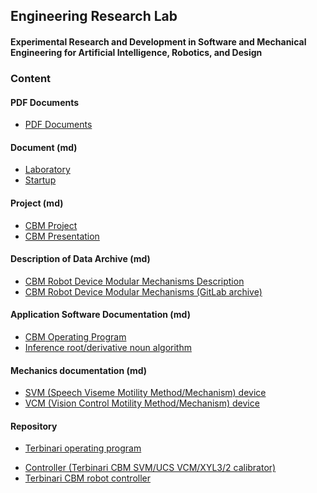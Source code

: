 <!---## Toy Artificial Intelligence (TAI) Lab. 
#### Experimental Research and Development in Software and Mechanical Engineering for Intelligent Systems, Robotics, and Design.
--->
## Engineering Research Lab
#### Experimental Research and Development in Software and Mechanical Engineering for Artificial Intelligence, Robotics, and Design
### Content
#### PDF Documents
 - [PDF Documents](https://github.com/Engineering-Research-Lab/Workflow-Documentation/tree/main/Docs/PDF)
#### Document (md)
 - [Laboratory](https://github.com/Engineering-Research-Lab/Engineering-Research-Lab/blob/main/Documentation/Project/Engineering-Research-Lab.md)
 - [Startup](https://github.com/Toy-Artificial-Intelligence-lab/Documentation/blob/main/Docs/Project/laboratory-startup.md)
#### Project (md)
 - [CBM Project](https://github.com/Engineering-Research-Lab/Engineering-Research-Lab/blob/main/Documentation/Project/CBM-Project.md)
 - [CBM Presentation](https://github.com/Toy-Artificial-Intelligence-lab/Documentation/blob/main/Docs/Project/cbm-presentation.md)
#### Description of Data Archive (md)
 - [CBM Robot Device Modular Mechanisms Description](https://github.com/ladooniani/terbinari-cbm-parts/blob/main/README.md)
 - [CBM Robot Device Modular Mechanisms (GitLab archive)](https://gitlab.com/ladooniani/terbinari-cbm-robot-mechanism)
#### Application Software Documentation (md)
 - [CBM Operating Program](https://github.com/ladooniani/terbinari-cbm/blob/main/README.md)
 - [Inference root/derivative noun algorithm](https://github.com/ladooniani/inference-root-derivative-noun/blob/main/README.md)
#### Mechanics documentation (md)
 - [SVM (Speech Viseme Motility Method/Mechanism) device]( https://github.com/ladooniani/SVM/blob/main/README.md)
 - [VCM (Vision Control Motility Method/Mechanism) device](https://github.com/ladooniani/VCM/blob/main/README.md)
#### Repository
 - [Terbinari operating program]( https://github.com/ladooniani/Terbinari-CBM-Tet)
<!---
 - [Inference root algorithm](https://github.com/ladooniani/inference-root-algorithm) \
--->
 - [Controller (Terbinari CBM SVM/UCS VCM/XYL3/2 calibrator)](https://github.com/ladooniani/cbm-controller-calibrator)
 - [Terbinari CBM robot controller](https://github.com/ladooniani/terbinari-cbm-controller)


<!---
#### Links
 - [TAI lab (page)](https://ladooniani.github.io/tailab/)
 - [TAI lab static page (code repo)](https://github.com/ladooniani/tailab)
 - [TAI lab (GitLab page)](https://ladooniani.gitlab.io/tailab/)
 - [TAI lab static page (GitLab code repo)](https://gitlab.com/ladooniani/tailab)
--->
